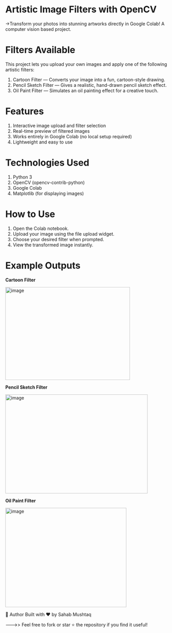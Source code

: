 # Artistic Image Filters with OpenCV
->Transform your photos into stunning artworks directly in Google Colab! A computer vision based project. 

# Filters Available
This project lets you upload your own images and apply one of the following artistic filters:
1) Cartoon Filter — Converts your image into a fun, cartoon-style drawing.
2) Pencil Sketch Filter — Gives a realistic, hand-drawn pencil sketch effect.
3) Oil Paint Filter — Simulates an oil painting effect for a creative touch.

# Features
1) Interactive image upload and filter selection
2) Real-time preview of filtered images
3) Works entirely in Google Colab (no local setup required)
4) Lightweight and easy to use

# Technologies Used
1) Python 3
2) OpenCV (opencv-contrib-python)
3) Google Colab
4) Matplotlib (for displaying images)

# How to Use
1) Open the Colab notebook.
2) Upload your image using the file upload widget.
3) Choose your desired filter when prompted.
4) View the transformed image instantly.

# Example Outputs

**Cartoon Filter**

<img width="388" height="289" alt="image" src="https://github.com/user-attachments/assets/feab797c-4352-4f36-8d0a-31e41b4377e1" />

**Pencil Sketch Filter**

<img width="443" height="308" alt="image" src="https://github.com/user-attachments/assets/d258f7ef-7802-4d32-b412-4f841037ea99" />

**Oil Paint Filter**

<img width="377" height="309" alt="image" src="https://github.com/user-attachments/assets/dc6cedf3-7666-4f41-bb7f-c0c30c3b63f1" />


📝 Author
Built with ❤️ by Sahab Mushtaq

--->> Feel free to fork or star ⭐ the repository if you find it useful!
